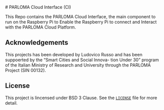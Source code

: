 # PARLOMA Cloud Interface (CI)

This Repo contains the PARLOMA Cloud Interface, the main component to run on the Raspberry Pi to Enable
the Raspberry Pi to connect and Interact with the PARLOMA Cloud Platform.

## Acknowledgements

This projects has been developed by Ludovico Russo and has been suppoerted by the “Smart Cities and Social Innova- tion Under 30” program of the Italian Ministry of Research and University through the PARLOMA Project (SIN 00132).

## License

This project is lincensed under BSD 3 Clause. See the [`LICENSE`](./LICENSE) file for more detail.
